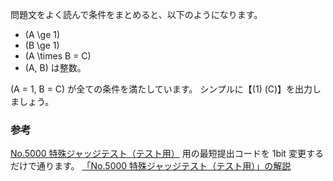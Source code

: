 問題文をよく読んで条件をまとめると、以下のようになります。
* \(A \ge 1\)
* \(B \ge 1\)
* \(A \times B = C\) 
* \(A, B\) は整数。

\(A = 1, B = C\) が全ての条件を満たしています。
シンプルに【\(1\) \(C\)】を出力しましょう。

### 参考
[No.5000 特殊ジャッジテスト（テスト用）][1] 用の最短提出コードを 1bit 変更するだけで通ります。
[「No.5000 特殊ジャッジテスト（テスト用）」の解説][2]

[1]: https://yukicoder.me/problems/no/5000
[2]: http://tatt.ch/yukicoder/5000
